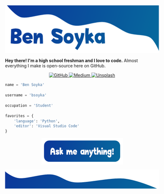 ![Ben Soyka](img/top.png)

**Hey there! I'm a high school freshman and I love to code.** Almost everything I make is open-source here on GitHub.

<div align="center">
    <a href="https://go.bsoyka.me/3c9fd">
        <img alt="GitHub" src="https://img.shields.io/badge/dynamic/json?logo=github&label=GitHub&labelColor=333&&suffix=+followers&color=181717&query=%24.data.totalSubs&url=https%3A%2F%2Fapi.spencerwoo.com%2Fsubstats%2F%3Fsource%3Dgithub%26queryKey%3Dbsoyka&longCache=true">
    </a>
    <a href="https://go.bsoyka.me/87d99">
        <img alt="Medium" src="https://img.shields.io/badge/dynamic/json?logo=medium&label=Medium&labelColor=00ab6c&suffix=+followers&color=181717&query=%24.data.totalSubs&url=https%3A%2F%2Fapi.spencerwoo.com%2Fsubstats%2F%3Fsource%3Dmedium%26queryKey%3D%2540bsoyka&longCache=true">
    </a>
    <a href="https://go.bsoyka.me/6e3e5">
        <img alt="Unsplash" src="https://img.shields.io/badge/dynamic/json?logo=unsplash&label=Unsplash&labelColor=000000&suffix=+followers&color=181717&query=%24.data.totalSubs&url=https%3A%2F%2Fapi.spencerwoo.com%2Fsubstats%2F%3Fsource%3Dunsplash%26queryKey%3Dbsoyka&longCache=true">
    </a>
</div>

```py
name = 'Ben Soyka'

username = 'bsoyka'

occupation = 'Student'

favorites = {
    'language': 'Python',
    'editor': 'Visual Studio Code'
}
```

<div align="center">
    <a href="https://github.com/bsoyka/bsoyka/discussions/new">
        <img alt="Ask me anything!" src="img/ama.png">
    </a>
</div>

![](img/bottom.png)
